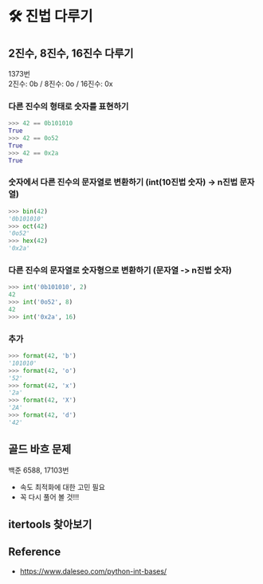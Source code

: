 # 🛠 진법 다루기
## 2진수, 8진수, 16진수 다루기
1373번  
2진수: 0b / 8진수: 0o / 16진수: 0x

### 다른 진수의 형태로 숫자를 표현하기
```python
>>> 42 == 0b101010
True
>>> 42 == 0o52
True
>>> 42 == 0x2a
True
```
### 숫자에서 다른 진수의 문자열로 변환하기 (int(10진법 숫자) ->  n진법 문자열)
```python
>>> bin(42)
'0b101010'
>>> oct(42)
'0o52'
>>> hex(42)
'0x2a'
```
### 다른 진수의 문자열로 숫자형으로 변환하기 (문자열 -> n진법 숫자)
```python
>>> int('0b101010', 2)
42
>>> int('0o52', 8)
42
>>> int('0x2a', 16)
```
### 추가
```python
>>> format(42, 'b')
'101010'
>>> format(42, 'o')
'52'
>>> format(42, 'x')
'2a'
>>> format(42, 'X')
'2A'
>>> format(42, 'd')
'42'
```

## 골드 바흐 문제
백준 6588, 17103번
- 속도 최적화에 대한 고민 필요
- 꼭 다시 풀어 볼 것!!!

## itertools 찾아보기

## Reference
- https://www.daleseo.com/python-int-bases/